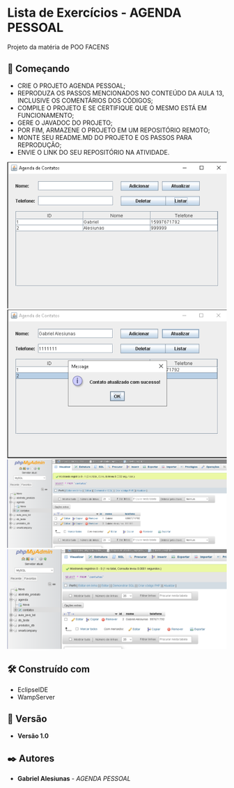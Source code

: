 # Lista de Exercícios - AGENDA PESSOAL

Projeto da matéria de POO FACENS

## 🚀 Começando

* CRIE O PROJETO AGENDA PESSOAL;
* REPRODUZA OS PASSOS MENCIONADOS NO CONTEÚDO DA AULA 13, INCLUSIVE OS COMENTÁRIOS DOS CÓDIGOS;
* COMPILE O PROJETO E SE CERTIFIQUE QUE O MESMO ESTÁ EM FUNCIONAMENTO;
* GERE O JAVADOC DO PROJETO;
* POR FIM, ARMAZENE O PROJETO EM UM REPOSITÓRIO REMOTO;
* MONTE SEU README.MD DO PROJETO E OS PASSOS PARA REPRODUÇÃO;
* ENVIE O LINK DO SEU REPOSITÓRIO NA ATIVIDADE.


![Diagrama UML](assets/Tela.png)
![Diagrama UML](assets/Contato_Atualizado.png)
![Diagrama UML](assets/Banco_Atualizado.png)
![Diagrama UML](assets/Contato_Deletado.png)


## 🛠️ Construído com

* EclipseIDE
* WampServer

## 📌 Versão

* **Versão 1.0** 

## ✒️ Autores

* **Gabriel Alesiunas** - *AGENDA PESSOAL* 
